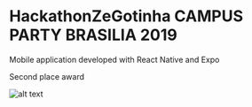# HackathonZeGotinha CAMPUS PARTY BRASILIA 2019

Mobile application developed with React Native and Expo

Second place award

![alt text](https://drive.google.com/file/d/1Kd09sdQWSPF94bv2wX7IyIvg5aYea0Rl/view)
